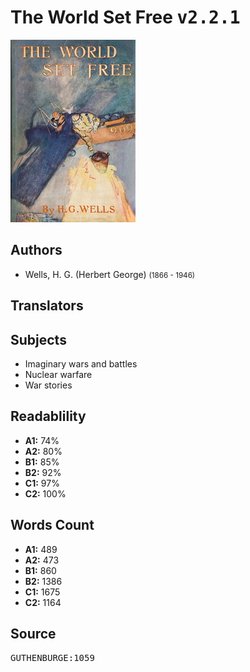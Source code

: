 # The World Set Free <kbd>v2.2.1</kbd>

![](./cover.medium.jpg "")

## Authors


 - Wells, H. G. (Herbert George) <small>(1866 - 1946)</small>

## Translators



## Subjects


 - Imaginary wars and battles
 - Nuclear warfare
 - War stories

## Readablility


 - **A1:** 74%
 - **A2:** 80%
 - **B1:** 85%
 - **B2:** 92%
 - **C1:** 97%
 - **C2:** 100%

## Words Count


 - **A1:** 489
 - **A2:** 473
 - **B1:** 860
 - **B2:** 1386
 - **C1:** 1675
 - **C2:** 1164

## Source


<kbd>GUTHENBURGE:1059</kbd>
